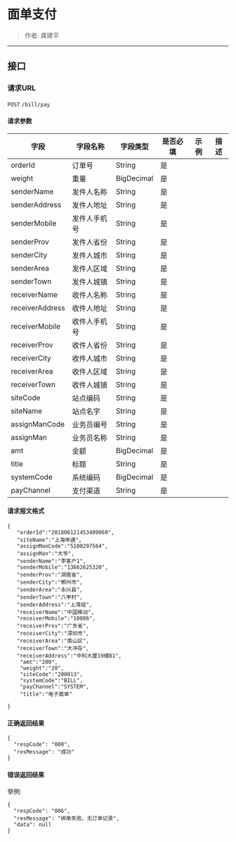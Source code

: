 # 面单支付
>作者: 龚建平
---

## 接口
### 请求URL
`POST` `/bill/pay`

#### 请求参数
字段 | 字段名称 | 字段类型 | 是否必填 | 示例 | 描述
---|---|---|---|---|---
orderId | 订单号 | String | 是 |  |
weight | 重量 | BigDecimal | 是 |  |
senderName | 发件人名称 | String | 是 | |
senderAddress | 发件人地址 | String | 是 |  |
senderMobile | 发件人手机号 | String | 是 |  |
senderProv | 发件人省份| String | 是 |  |
senderCity | 发件人城市 | String | 是 |  |
senderArea | 发件人区域 | String | 是 | |
senderTown | 发件人城镇 | String | 是 | |
receiverName | 收件人名称 | String | 是 |  |
receiverAddress | 收件人地址| String | 是 ||
receiverMobile | 收件人手机号 | String | 是 | |
receiverProv | 收件人省份 | String | 是 |  |
receiverCity | 收件人城市 | String | 是 |  |
receiverArea | 收件人区域 | String | 是 |  |
receiverTown | 收件人城镇 | String | 是 |  |
siteCode | 站点编码  | String | 是 |  |
siteName |站点名字 | String | 是 |  |
assignManCode | 业务员编号  | String | 是 |  |
assignMan |业务员名称 | String | 是 |  |
amt | 金额  | BigDecimal | 是 |  |
title |标题 | String | 是 |  |
systemCode | 系统编码  | BigDecimal | 是 |  |
payChannel |支付渠道 | String | 是 |  |
#### 请求报文格式
```
{
   "orderId":"201806121453409069",
   "siteName":"上海申通",
   "assignManCode":"5100297564",
   "assignMan":"大爷",
   "senderName":"李客户1",
   "senderMobile":"13662625320",
   "senderProv":"湖南省",
   "senderCity":"郴州市",
   "senderArea":"永兴县",
   "senderTown":"八甲村",
   "senderAddress":"上湾组",
   "receiverName":"中国移动",
   "receiverMobile":"10086",
   "receiverProv":"广东省",
   "receiverCity":"深圳市",
   "receiverArea":"南山区",
   "receiverTown":"大冲存",
   "receiverAddress":"中科大厦19楼B1",
    "amt":"200",
    "weight":"20",
    "siteCode":"200013",
    "systemCode":"BILL",
    "payChannel":"SYSTEM",
    "title":"电子面单"
    
}
```

#### 正确返回结果

```
{
  "respCode": "000",
  "resMessage": "成功"
}
```
#### 错误返回结果
举例:
```
{
  "respCode": "006",
  "resMessage": "绑单失败，无订单记录",
  "data": null
}

```





